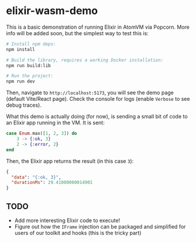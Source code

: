 # elixir-wasm-demo

This is a basic demonstration of running Elixir in AtomVM via Popcorn. More info will be added soon,
but the simplest way to test this is:

```bash
# Install npm deps:
npm install

# Build the library, requires a working Docker installation:
npm run build:lib

# Run the project:
npm run dev
```

Then, navigate to `http://localhost:5173`, you will see the demo page (default Vite/React page). Check the console for logs (enable `Verbose` to see debug traces).

What this demo is actually doing (for now), is sending a small bit of code to an Elixir app running in the VM. It is sent:

```elixir
case Enum.max([1, 2, 3]) do
    3 -> {:ok, 3}
    2 -> {:error, 2}
end
```

Then, the Elixir app returns the result (in this case `3`):

```json
{
  "data": "{:ok, 3}",
  "durationMs": 29.41000000014901
}
```

## TODO

- Add more interesting Elixir code to execute!
- Figure out how the `IFrame` injection can be packaged and simplified for users of our toolkit and hooks (this is the tricky part)
